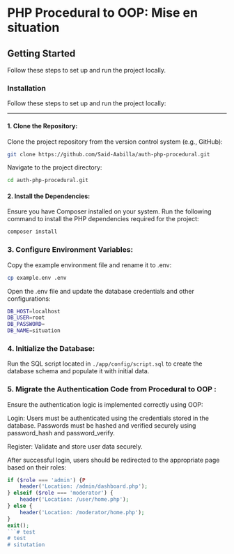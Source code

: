 # PHP Procedural to OOP: Mise en situation


## Getting Started

Follow these steps to set up and run the project locally.


### Installation

Follow these steps to set up and run the project locally:

---

#### **1. Clone the Repository:**

Clone the project repository from the version control system (e.g., GitHub):

```bash
git clone https://github.com/Said-Aabilla/auth-php-procedural.git
```
Navigate to the project directory:

```bash
cd auth-php-procedural.git
```

#### **2. Install the Dependencies:**

Ensure you have Composer installed on your system. Run the following command to install the PHP dependencies required for the project:

```bash
composer install
```


### **3. Configure Environment Variables:**

Copy the example environment file and rename it to .env:

```bash
cp example.env .env
```

Open the .env file and update the database credentials and other configurations:

```bash
DB_HOST=localhost
DB_USER=root
DB_PASSWORD=
DB_NAME=situation
```

### **4. Initialize the Database:**

Run the SQL script located in `./app/config/script.sql` to create the database schema and populate it with initial data.

### **5. Migrate the Authentication Code from Procedural to OOP :**

Ensure the authentication logic is implemented correctly using OOP:

Login: Users must be authenticated using the credentials stored in the database. Passwords must be hashed and verified securely using password_hash and password_verify.

Register: Validate and store user data securely.

After successful login, users should be redirected to the appropriate page based on their roles:

```php
if ($role === 'admin') {P
    header('Location: /admin/dashboard.php');
} elseif ($role === 'moderator') {
    header('Location: /user/home.php');
} else {
    header('Location: /moderator/home.php');
}
exit();
```# test
# test
# situtation
